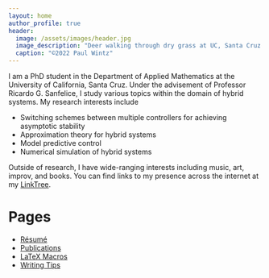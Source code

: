 ```yaml
---
layout: home
author_profile: true
header:
  image: /assets/images/header.jpg
  image_description: "Deer walking through dry grass at UC, Santa Cruz."
  caption: "©2022 Paul Wintz"
---
```


<!-- # About -->

I am a PhD student in the Department of Applied Mathematics at the University of California, Santa Cruz. Under the advisement of Professor Ricardo G. Sanfelice, I study various topics within the domain of hybrid systems. My research interests include 
- Switching schemes between multiple controllers for achieving asymptotic stability
- Approximation theory for hybrid systems
- Model predictive control
- Numerical simulation of hybrid systems

Outside of research, I have wide-ranging interests including music, art, improv, and books. You can find links to my presence across the internet at my [LinkTree](https://linktr.ee/paulwintz). 

# Pages
- [Résumé](/resume/)
- [Publications](/Publications/)
- [LaTeX Macros](/latex-macros/)
- [Writing Tips](/writing-tips/)